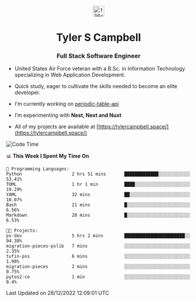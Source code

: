 <p align="center">
<a href="https://www.linkedin.com/in/t36campbell" target="blank"><img align="center" src="https://ik.imagekit.io/t36campbell/Portfolio/linkedin.png.original_m8bbGgPh6.png" alt="t36campbell" height="30" width="30" /></a>
</p>
<h1 align="center">Tyler S Campbell</h1>
<h3 align="center">Full Stack Software Engineer</h3>

* United States Air Force veteran with a B.Sc. in Information Technology specializing in Web Application Development. 

* Quick study, eager to cultivate the skills needed to become an elite developer.

* I’m currently working on [periodic-table-api](https://github.com/t36campbell/periodic-table-api)

* I’m experimenting with **Nest, Next and Nuxt**

* All of my projects are available at [https://tylercampbell.space/](https://tylercampbell.space/)

<!--START_SECTION:waka-->
![Code Time](http://img.shields.io/badge/Code%20Time-2%2C060%20hrs%202%20mins-blue)

📊 **This Week I Spent My Time On** 

```text
💬 Programming Languages: 
Python                   2 hrs 51 mins       █████████████░░░░░░░░░░░░   53.41% 
TOML                     1 hr 1 min          ████░░░░░░░░░░░░░░░░░░░░░   19.29% 
YAML                     32 mins             ██░░░░░░░░░░░░░░░░░░░░░░░   10.07% 
Bash                     21 mins             █░░░░░░░░░░░░░░░░░░░░░░░░   6.56% 
Markdown                 20 mins             █░░░░░░░░░░░░░░░░░░░░░░░░   6.53%

🐱‍💻 Projects: 
ps-dev                   5 hrs 2 mins        ███████████████████████░░   94.38% 
migration-pieces-pslib   7 mins              ░░░░░░░░░░░░░░░░░░░░░░░░░   2.35% 
tufin-pss                6 mins              ░░░░░░░░░░░░░░░░░░░░░░░░░   1.98% 
migration-pieces         2 mins              ░░░░░░░░░░░░░░░░░░░░░░░░░   0.75% 
pytos2-ce                1 min               ░░░░░░░░░░░░░░░░░░░░░░░░░   0.4%

```


 Last Updated on 28/12/2022 12:09:01 UTC
<!--END_SECTION:waka-->
